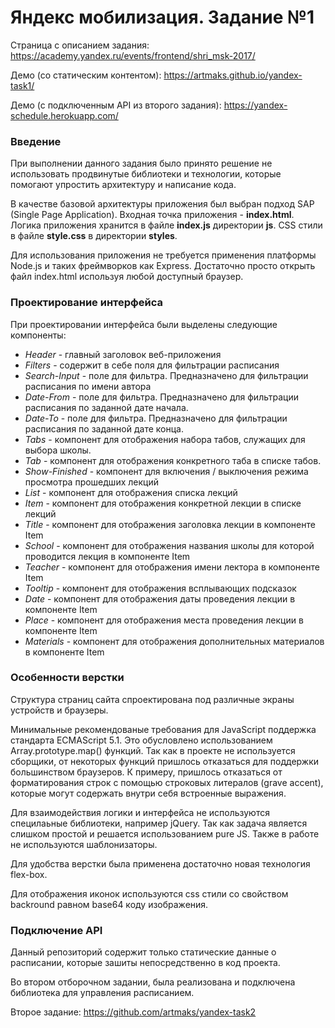# Яндекс мобилизация. Задание №1

Страница с описанием задания: https://academy.yandex.ru/events/frontend/shri_msk-2017/

Демо (со статическим контентом): https://artmaks.github.io/yandex-task1/

Демо (с подключенным API из второго задания): https://yandex-schedule.herokuapp.com/

### Введение

При выполнении данного задания было принято решение не использовать продвинутые библиотеки и технологии, которые помогают упростить архитектуру и написание кода.

В качестве базовой архитектуры приложения был выбран подход SAP (Single Page Application). Входная точка приложения - **index.html**. Логика приложения хранится в файле **index.js** директории **js**. CSS стили в файле **style.css** в директории **styles**.

Для использования приложения не требуется применения платформы Node.js и таких фреймворков как Express. Достаточно просто открыть файл index.html используя любой доступный браузер.

### Проектирование интерфейса
При проектировании интерфейса были выделены следующие компоненты:
  * *Header* - главный заголовок веб-приложения
  * *Filters* - содержит в себе поля для фильтрации расписания
  * *Search-Input* - поле для фильтра. Предназначено для фильтрации расписания по имени автора
  * *Date-From* - поле для фильтра. Предназначено для фильтрации расписания по заданной дате начала.
  * *Date-To* - поле для фильтра. Предназначено для фильтрации расписания по заданной дате  конца.
  * *Tabs* - компонент для отображения набора табов, служащих для выбора школы.
  * *Tab* - компонент для отображения конкретного таба в списке табов.
  * *Show-Finished* - компонент для включения / выключения режима просмотра прошедших лекций
  * *List* - компонент для отображения списка лекций
  * *Item* - компонент для отображения конкретной лекции в списке лекций
  * *Title* - компонент для отображения заголовка лекции в компоненте Item
  * *School* - компонент для отображения названия школы для которой проводится лекция в компоненте Item
  * *Teacher* - компонент для отображения имени лектора в компоненте Item
  * *Tooltip* - компонент для отображения всплывающих подсказок
  * *Date* - компонент для отображения даты проведения лекции в компоненте Item
  * *Place* - компонент для отображения места проведения лекции в компоненте Item
  * *Materials* - компонент для отображения дополнительных материалов в компоненте Item

### Особенности верстки

Структура страниц сайта спроектирована под различные экраны устройств и браузеры.

Минимальные рекомендованые требования для JavaScript поддержка стандарта ECMAScript 5.1. Это обусловлено использованием Array.prototype.map() функций.
Так как в проекте не используется сборщики, от некоторых функций пришлось отказаться для поддержки большинством браузеров. К примеру, пришлось отказаться от форматирования строк с помощью строковых литералов (grave accent), которые могут содержать внутри себя встроенные выражения.

Для взаимодействия логики и интерфейса не используются специлаьные библиотеки, например jQuery. Так как задача является слишком простой и решается использованием pure JS. Также в работе не используются шаблонизаторы.

Для удобства верстки была применена достаточно новая технология flex-box.

Для отображения иконок используются css стили со свойством backround равном base64 коду изображения.

### Подключение API

Данный репозиторий содержит только статические данные о расписании, которые зашиты непосредственно в код проекта.

Во втором отборочном задании, была реализована и подключена библиотека для управления расписанием.

Второе задание: https://github.com/artmaks/yandex-task2


